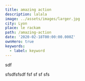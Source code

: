 ```yaml
---
title: amazing action
description: lalala
image: ../assets/images/larger.jpg
city: Lyon
place: le rackam
path: /amazing-action
date: '2020-02-18T00:00:00.000Z'
ownHero: true
keywords:
  - label: keyword
---
```


sdf

sfsdfsfsdf fsf sf sf sfs
